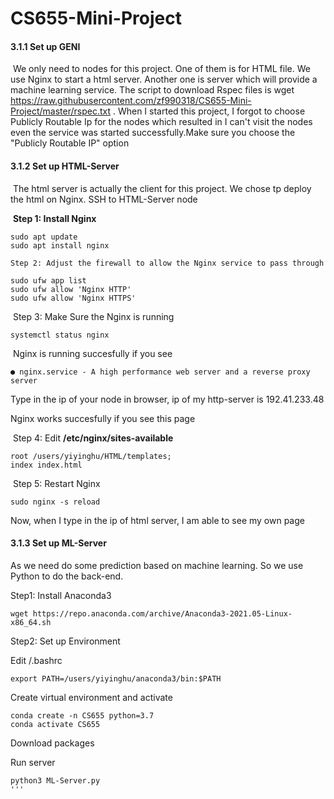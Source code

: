 # CS655-Mini-Project


#### 3.1.1 Set up GENI

​	We only need to nodes for this project. One of them is for HTML file. We use Nginx to start a html server. Another one is server which will provide a machine learning service. The script to download Rspec files is wget https://raw.githubusercontent.com/zf990318/CS655-Mini-Project/master/rspec.txt
. When I started this project, I forgot to choose Publicly Routable Ip for the nodes which resulted in I can't visit the nodes even the service was started successfully.Make sure you choose the "Publicly Routable IP" option



#### 3.1.2 Set up HTML-Server

​	The html server is actually the client for this project. We chose tp deploy the html on Nginx. SSH to HTML-Server node

​	**Step 1: Install Nginx**

```
sudo apt update
sudo apt install nginx
```

 	Step 2: Adjust the firewall to allow the Nginx service to pass through

```
sudo ufw app list
sudo ufw allow 'Nginx HTTP'
sudo ufw allow 'Nginx HTTPS'
```

​	Step 3: Make Sure the Nginx is running

```
systemctl status nginx
```

​	Nginx is running succesfully if you see

```
● nginx.service - A high performance web server and a reverse proxy server
```

Type in the ip of your node in browser, ip of my http-server is 192.41.233.48

Nginx works succesfully if you see this page

​	Step 4: Edit **/etc/nginx/sites-available** 

```
root /users/yiyinghu/HTML/templates;
index index.html
```

​	Step 5: Restart Nginx

```
sudo nginx -s reload
```

Now, when I type in the ip of html server, I am able to see my own page



#### 3.1.3 Set up ML-Server

As we need do some prediction based on machine learning. So we use Python to do the back-end. 

Step1: Install Anaconda3

```
wget https://repo.anaconda.com/archive/Anaconda3-2021.05-Linux-x86_64.sh

```

Step2: Set up Environment

Edit /.bashrc

```
export PATH=/users/yiyinghu/anaconda3/bin:$PATH
```

Create virtual environment and activate 

```
conda create -n CS655 python=3.7
conda activate CS655 
```

Download packages

Run server

```
python3 ML-Server.py
'''
